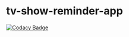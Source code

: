 # tv-show-reminder-app

[![Codacy Badge](https://api.codacy.com/project/badge/Grade/2c2e29de6cc940c4a513b694daa0fcb5)](https://www.codacy.com/app/mateus_mcg/tv-show-reminder-app?utm_source=github.com&utm_medium=referral&utm_content=mateusmcg/tv-show-reminder-app&utm_campaign=badger)